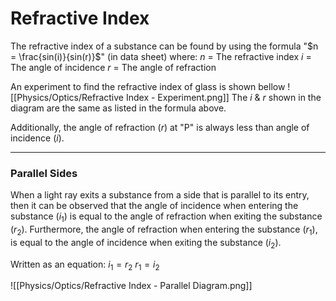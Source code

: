 # Refractive Index
The refractive index of a substance can be found by using the formula "$n = \frac{sin(i)}{sin(r)}$" (in data sheet) where:
$n$ = The refractive index
$i$ = The angle of incidence
$r$ = The angle of refraction

An experiment to find the refractive index of glass is shown bellow
![[Physics/Optics/Refractive Index - Experiment.png]]
The $i$ & $r$ shown in the diagram are the same as listed in the formula above.

Additionally, the angle of refraction ($r$) at "P" is always less than angle of incidence ($i$).

---
### Parallel Sides
When a light ray exits a substance from a side that is parallel to its entry, then it can be observed that the angle of incidence when entering the substance ($i_1$) is equal to the angle of refraction when exiting the substance ($r_2$). Furthermore, the angle of refraction when entering the substance ($r_1$), is equal to the angle of incidence when exiting the substance ($i_2$).

Written as an equation:
$i_1 = r_2$
$r_1 = i_2$

![[Physics/Optics/Refractive Index - Parallel Diagram.png]]
